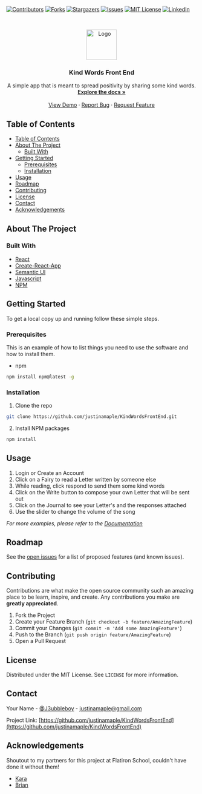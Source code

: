 <!--
*** Thanks for checking out this README Template. If you have a suggestion that would
*** make this better, please fork the repo and create a pull request or simply open
*** an issue with the tag "enhancement".
*** Thanks again! Now go create something AMAZING! :D
***
***
***
*** To avoid retyping too much info. Do a search and replace for the following:
*** github_username, repo, twitter_handle, email
-->





<!-- PROJECT SHIELDS -->
<!--
*** I'm using markdown "reference style" links for readability.
*** Reference links are enclosed in brackets [ ] instead of parentheses ( ).
*** See the bottom of this document for the declaration of the reference variables
*** for contributors-url, forks-url, etc. This is an optional, concise syntax you may use.
*** https://www.markdownguide.org/basic-syntax/#reference-style-links
-->
[![Contributors][contributors-shield]][contributors-url]
[![Forks][forks-shield]][forks-url]
[![Stargazers][stars-shield]][stars-url]
[![Issues][issues-shield]][issues-url]
[![MIT License][license-shield]][license-url]
[![LinkedIn][linkedin-shield]][linkedin-url]



<!-- PROJECT LOGO -->
<br />
<p align="center">
  <a href="https://github.com/justinamaple/KindWordsFrontEnd">
    <img src="./src/assets/images/kalimba-icon.png" alt="Logo" width="80" height="80">
  </a>

  <h3 align="center"> Kind Words Front End</h3>

  <p align="center">
    A simple app that is meant to spread positivity by sharing some kind words.
    <br />
    <a href="https://github.com/justinamaple/KindWordsFrontEnd"><strong>Explore the docs »</strong></a>
    <br />
    <br />
    <a href="https://github.com/justinamaple/KindWordsFrontEnd">View Demo</a>
    ·
    <a href="https://github.com/justinamaple/KindWordsFrontEnd/issues">Report Bug</a>
    ·
    <a href="https://github.com/justinamaple/KindWordsFrontEnd/issues">Request Feature</a>
  </p>
</p>



<!-- TABLE OF CONTENTS -->
## Table of Contents

- [Table of Contents](#table-of-contents)
- [About The Project](#about-the-project)
  - [Built With](#built-with)
- [Getting Started](#getting-started)
  - [Prerequisites](#prerequisites)
  - [Installation](#installation)
- [Usage](#usage)
- [Roadmap](#roadmap)
- [Contributing](#contributing)
- [License](#license)
- [Contact](#contact)
- [Acknowledgements](#acknowledgements)



<!-- ABOUT THE PROJECT -->
## About The Project

### Built With

* [React](https://reactjs.org/)
* [Create-React-App](https://github.com/facebook/create-react-app)
* [Semantic UI](https://semantic-ui.com/)
* [Javascript](https://www.javascript.com/)
* [NPM](https://www.npmjs.com/)



<!-- GETTING STARTED -->
## Getting Started

To get a local copy up and running follow these simple steps.

### Prerequisites

This is an example of how to list things you need to use the software and how to install them.
* npm
```sh
npm install npm@latest -g
```

### Installation
 
1. Clone the repo
```sh
git clone https://github.com/justinamaple/KindWordsFrontEnd.git
```
2. Install NPM packages
```sh
npm install
```



<!-- USAGE EXAMPLES -->
## Usage

1. Login or Create an Account
2. Click on a Fairy to read a Letter written by someone else
3. While reading, click respond to send them some kind words
4. Click on the Write button to compose your own Letter that will be sent out
5. Click on the Journal to see your Letter's and the responses attached
6. Use the slider to change the volume of the song

_For more examples, please refer to the [Documentation](https://example.com)_



<!-- ROADMAP -->
## Roadmap

See the [open issues](https://github.com/justinamaple/KindWordsFrontEnd/issues) for a list of proposed features (and known issues).



<!-- CONTRIBUTING -->
## Contributing

Contributions are what make the open source community such an amazing place to be learn, inspire, and create. Any contributions you make are **greatly appreciated**.

1. Fork the Project
2. Create your Feature Branch (`git checkout -b feature/AmazingFeature`)
3. Commit your Changes (`git commit -m 'Add some AmazingFeature'`)
4. Push to the Branch (`git push origin feature/AmazingFeature`)
5. Open a Pull Request



<!-- LICENSE -->
## License

Distributed under the MIT License. See `LICENSE` for more information.



<!-- CONTACT -->
## Contact

Your Name - [@J3ubbleboy](https://twitter.com/J3ubbleboy) - justinamaple@gmail.com

Project Link: [https://github.com/justinamaple/KindWordsFrontEnd](https://github.com/justinamaple/KindWordsFrontEnd)



<!-- ACKNOWLEDGEMENTS -->
## Acknowledgements

Shoutout to my partners for this project at Flatiron School, couldn't have done it without them!

* [Kara](https://github.com/kara-o)
* [Brian](https://github.com/brianly27)




<!-- MARKDOWN LINKS & IMAGES -->
<!-- https://www.markdownguide.org/basic-syntax/#reference-style-links -->
[contributors-shield]: https://img.shields.io/github/contributors/justinamaple/KindWordsFrontEnd.svg?style=flat-square
[contributors-url]: https://github.com/justinamaple/KindWordsFrontEnd/graphs/contributors
[forks-shield]: https://img.shields.io/github/forks/justinamaple/KindWordsFrontEnd.svg?style=flat-square
[forks-url]: https://github.com/justinamaple/KindWordsFrontEnd/network/members
[stars-shield]: https://img.shields.io/github/stars/justinamaple/KindWordsFrontEnd.svg?style=flat-square
[stars-url]: https://github.com/justinamaple/KindWordsFrontEnd/stargazers
[issues-shield]: https://img.shields.io/github/issues/justinamaple/KindWordsFrontEnd.svg?style=flat-square
[issues-url]: https://github.com/justinamaple/KindWordsFrontEnd/issues
[license-shield]: https://img.shields.io/github/license/justinamaple/KindWordsFrontEnd.svg?style=flat-square
[license-url]: https://github.com/justinamaple/KindWordsFrontEnd/blob/master/LICENSE.txt
[linkedin-shield]: https://img.shields.io/badge/-LinkedIn-black.svg?style=flat-square&logo=linkedin&colorB=555
[linkedin-url]: https://linkedin.com/in/justinamaple
[product-screenshot]: images/screenshot.png
